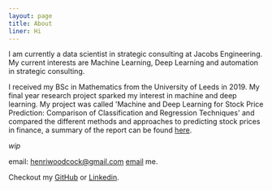 ```yaml
---
layout: page
title: About
liner: Hi
---
```


I am currently a data scientist in strategic consulting at Jacobs Engineering. My current interests are Machine Learning, Deep Learning and automation in strategic consulting.

I received my BSc in Mathematics from the University of Leeds in 2019. My final year research project sparked my interest in machine and deep learning. My project was called 'Machine and Deep Learning for Stock Price Prediction: Comparison of Classification and Regression Techniques' and compared the different methods and approaches to predicting stock prices in finance, a summary of the report can be found [here](https://github.com/henriwoodcock/Stock-Price-Prediction/blob/master/report.pdf).


_wip_

email: henriwoodcock@gmail.com
[email](mailto:henriwoodcock@gmail.com) me.

Checkout my [GitHub](https://github.com/henriwoodcock) or [Linkedin](https://www.linkedin.com/in/henri-woodcock-682338155/).
